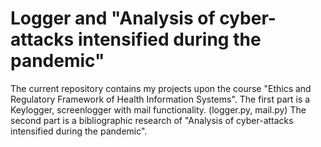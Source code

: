 # Logger and "Analysis of cyber-attacks intensified during the pandemic"
The current repository contains my projects upon the course "Ethics and Regulatory Framework of Health Information Systems".
The first part is a Keylogger, screenlogger with mail functionality. (logger.py, mail.py)
The second part is a bibliographic research of "Analysis of cyber-attacks intensified during the pandemic".

